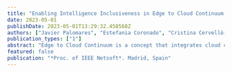 ```yaml
---
title: "Enabling Intelligence Inclusiveness in Edge to Cloud Continuum: Challenges and Opportunities"
date: 2023-05-01
publishDate: 2023-05-01T13:29:32.458568Z
authors: ["Javier Palomares", "Estefania Coronado", "Cristina Cervelló-Pastor", "Shuaib Siddiqui"]
publication_types: ["1"]
abstract: "Edge to Cloud Continuum is a concept that integrates cloud computing and cellular networks that has been gaining popularity due to its potential to provide a seamless user experience and address the challenges of managing complex multi-domain networks involving massive IoT devices. Enabling intelligence in the Edge to Cloud Continuum can further enhance its capabilities, offering benefits such as reduced latency, improved scalability, enhanced resource utilization, and increased context awareness. This paper provides insights into the opportunities and challenges of enabling intelligence in Edge to Cloud Continuum, highlighting the potential of this technology. This study presents a comprehensive review of the existing literature on enabling intelligence in Edge to Cloud Continuum, to reach the research questions that will construct the PhD. Various tools and technologies that can be used to integrate intelligence into the Edge to Cloud Continuum system were explored and analyzed. In addition, this study provides a detailed work plan for the upcoming months of the project."
featured: false
publication: "*Proc. of IEEE Netsoft*. Madrid, Spain"
---
```


